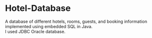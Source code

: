 # Hotel-Database
A database of different hotels, rooms, guests, and booking information implemented using embedded SQL in Java. \
I used JDBC Oracle database.
